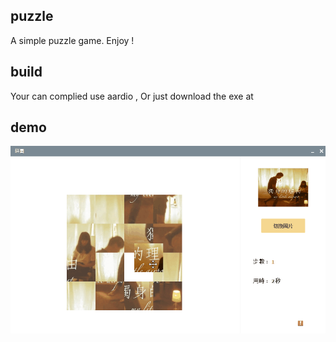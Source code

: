## puzzle
A simple puzzle game. Enjoy !

## build
Your can complied use aardio , Or just download the exe at 

## demo
![Demo](https://github.com/hikdo/puzzle/raw/master/dist/demo.gif)


